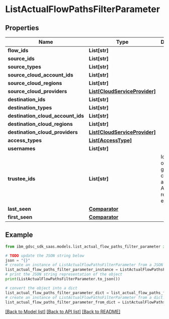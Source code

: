 # ListActualFlowPathsFilterParameter


## Properties

Name | Type | Description | Notes
------------ | ------------- | ------------- | -------------
**flow_ids** | **List[str]** |  | [optional] 
**source_ids** | **List[str]** |  | [optional] 
**source_types** | **List[str]** |  | [optional] 
**source_cloud_account_ids** | **List[str]** |  | [optional] 
**source_cloud_regions** | **List[str]** |  | [optional] 
**source_cloud_providers** | [**List[CloudServiceProvider]**](CloudServiceProvider.md) |  | [optional] 
**destination_ids** | **List[str]** |  | [optional] 
**destination_types** | **List[str]** |  | [optional] 
**destination_cloud_account_ids** | **List[str]** |  | [optional] 
**destination_cloud_regions** | **List[str]** |  | [optional] 
**destination_cloud_providers** | [**List[CloudServiceProvider]**](CloudServiceProvider.md) |  | [optional] 
**access_types** | [**List[AccessType]**](AccessType.md) |  | [optional] 
**usernames** | **List[str]** |  | [optional] 
**trustee_ids** | **List[str]** | Identifiers of access granting cloud assets (aws ARN, Azure resource id, etc.) | [optional] 
**last_seen** | [**Comparator**](Comparator.md) |  | [optional] 
**first_seen** | [**Comparator**](Comparator.md) |  | [optional] 

## Example

```python
from ibm_gdsc_sdk_saas.models.list_actual_flow_paths_filter_parameter import ListActualFlowPathsFilterParameter

# TODO update the JSON string below
json = "{}"
# create an instance of ListActualFlowPathsFilterParameter from a JSON string
list_actual_flow_paths_filter_parameter_instance = ListActualFlowPathsFilterParameter.from_json(json)
# print the JSON string representation of the object
print(ListActualFlowPathsFilterParameter.to_json())

# convert the object into a dict
list_actual_flow_paths_filter_parameter_dict = list_actual_flow_paths_filter_parameter_instance.to_dict()
# create an instance of ListActualFlowPathsFilterParameter from a dict
list_actual_flow_paths_filter_parameter_from_dict = ListActualFlowPathsFilterParameter.from_dict(list_actual_flow_paths_filter_parameter_dict)
```
[[Back to Model list]](../README.md#documentation-for-models) [[Back to API list]](../README.md#documentation-for-api-endpoints) [[Back to README]](../README.md)


